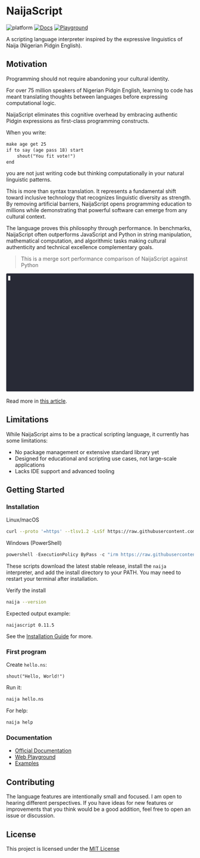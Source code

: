 # NaijaScript

![platform](https://img.shields.io/badge/platform-linux%20%7C%20macOS%20%7C%20windows-lightgrey)
[![Docs](https://img.shields.io/badge/docs-blue.svg?style=flat&logo=bookstack&logoColor=white)](https://xosnrdev.github.io/naijascript/)
[![Playground](https://img.shields.io/badge/playground-online-brightgreen?logo=google-chrome&logoColor=white)](https://naijascript-playground.pages.dev)

A scripting language interpreter inspired by the expressive linguistics of Naija (Nigerian Pidgin English).

## Motivation

Programming should not require abandoning your cultural identity.

For over 75 million speakers of Nigerian Pidgin English, learning to code has meant translating thoughts between languages before expressing computational logic.

NaijaScript eliminates this cognitive overhead by embracing authentic Pidgin expressions as first-class programming constructs.

When you write:

```naijascript
make age get 25
if to say (age pass 18) start
    shout("You fit vote!")
end
```

you are not just writing code but thinking computationally in your natural linguistic patterns.

This is more than syntax translation. It represents a fundamental shift toward inclusive technology that recognizes linguistic diversity as strength. By removing artificial barriers, NaijaScript opens programming education to millions while demonstrating that powerful software can emerge from any cultural context.

The language proves this philosophy through performance. In benchmarks, NaijaScript often outperforms JavaScript and Python in string manipulation, mathematical computation, and algorithmic tasks making cultural authenticity and technical excellence complementary goals.

> This is a merge sort performance comparison of NaijaScript against Python

![merge sort benchmark gif](./docs/merge_sort_benchmark.gif)

Read more in [this article](https://hackmd.io/sIhWJ4QeSAGiaE3D-xiieg).

## Limitations

While NaijaScript aims to be a practical scripting language, it currently has some limitations:

- No package management or extensive standard library yet
- Designed for educational and scripting use cases, not large-scale applications
- Lacks IDE support and advanced tooling

## Getting Started

### Installation

Linux/macOS

```bash
curl --proto '=https' --tlsv1.2 -LsSf https://raw.githubusercontent.com/xosnrdev/naijascript/master/scripts/install.sh | sh
```

Windows (PowerShell)

```powershell
powershell -ExecutionPolicy ByPass -c "irm https://raw.githubusercontent.com/xosnrdev/naijascript/master/scripts/install.ps1 | iex"
```

These scripts download the latest stable release, install the `naija` interpreter, and add the install directory to your PATH. You may need to restart your terminal after installation.

Verify the install

```bash
naija --version
```

Expected output example:

```text
naijascript 0.11.5
```

See the [Installation Guide](./INSTALL.md) for more.

### First program

Create `hello.ns`:

```naijascript
shout("Hello, World!")
```

Run it:

```bash
naija hello.ns
```

For help:

```bash
naija help
```

### Documentation

- [Official Documentation](https://xosnrdev.github.io/naijascript/)
- [Web Playground](https://naijascript-playground.pages.dev)
- [Examples](./examples/)

## Contributing

The language features are intentionally small and focused. I am open to hearing different perspectives. If you have ideas for new features or improvements that you think would be a good addition, feel free to open an issue or discussion.

## License

This project is licensed under the [MIT License](./LICENSE)
